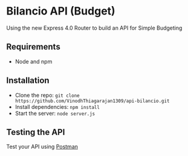# Bilancio API (Budget)

Using the new Express 4.0 Router to build an API for Simple Budgeting

## Requirements

- Node and npm

## Installation

- Clone the repo: `git clone https://github.com/VinodhThiagarajan1309/api-bilancio.git`
- Install dependencies: `npm install`
- Start the server: `node server.js`

## Testing the API
Test your API using [Postman](https://chrome.google.com/webstore/detail/postman-rest-client-packa/fhbjgbiflinjbdggehcddcbncdddomop)
